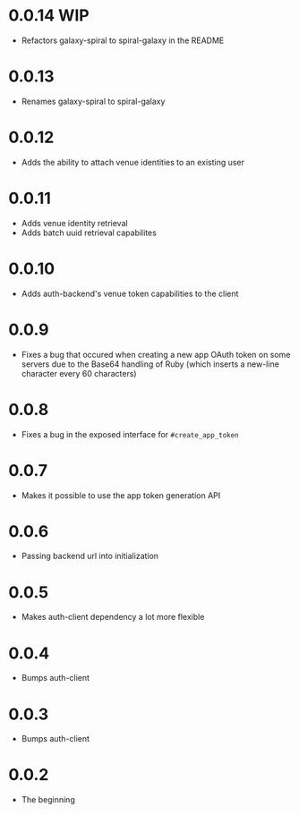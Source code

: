 # 0.0.14 WIP

* Refactors galaxy-spiral to spiral-galaxy in the README

# 0.0.13

* Renames galaxy-spiral to spiral-galaxy

# 0.0.12

* Adds the ability to attach venue identities to an existing user

# 0.0.11

* Adds venue identity retrieval
* Adds batch uuid retrieval capabilites

# 0.0.10

* Adds auth-backend's venue token capabilities to the client

# 0.0.9

* Fixes a bug that occured when creating a new app OAuth token on some servers due to the Base64 handling of Ruby (which inserts a new-line character every 60 characters)

# 0.0.8

* Fixes a bug in the exposed interface for ``#create_app_token``

# 0.0.7

* Makes it possible to use the app token generation API

# 0.0.6

* Passing backend url into initialization

# 0.0.5

* Makes auth-client dependency a lot more flexible

# 0.0.4

* Bumps auth-client

# 0.0.3

* Bumps auth-client

# 0.0.2

* The beginning
